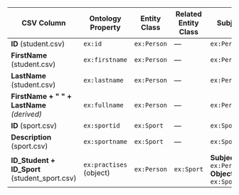 | CSV Column | Ontology Property | Entity Class | Related Entity Class | Subject Generation | Join Condition |
| ------------------------------------------------ | ----------------------- | ------------ | -------------------- | -------------------------------------------------------------------------- | ----------------------------------------------------------------------------------- |
| **ID** (student.csv)                             | `ex:id`                 | `ex:Person`  | —                    | `ex:Person/{ID}`                                                           | —                                                                                   |
| **FirstName** (student.csv)                      | `ex:firstname`          | `ex:Person`  | —                    | `ex:Person/{ID}`                                                           | —                                                                                   |
| **LastName** (student.csv)                       | `ex:lastname`           | `ex:Person`  | —                    | `ex:Person/{ID}`                                                           | —                                                                                   |
| **FirstName + " " + LastName** *(derived)*       | `ex:fullname`           | `ex:Person`  | —                    | `ex:Person/{ID}`                                                           | Computed in-row after reading `FirstName` & `LastName`                              |
| **ID** (sport.csv)                               | `ex:sportid`            | `ex:Sport`   | —                    | `ex:Sport/{ID}`                                                            | —                                                                                   |
| **Description** (sport.csv)                      | `ex:sportname`          | `ex:Sport`   | —                    | `ex:Sport/{ID}`                                                            | —                                                                                   |
| **ID\_Student + ID\_Sport** (student\_sport.csv) | `ex:practises` (object) | `ex:Person`  | `ex:Sport`           | **Subject:** `ex:Person/{ID_Student}`<br>**Object:** `ex:Sport/{ID_Sport}` | `student_sport.ID_Student = student.ID` **AND** `student_sport.ID_Sport = sport.ID` |
